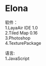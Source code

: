 # Elona

软件：                <br>
  1.LayaAir IDE 1.0   <br>
  2.Tiled Map 0.16    <br>
  3.Photoshop         <br>
  4.TexturePackage    <br>

语言:                 <br>
  1.JavaScript        <br>


